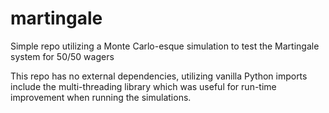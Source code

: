 # martingale
Simple repo utilizing a Monte Carlo-esque simulation to test the Martingale system for 50/50 wagers

This repo has no external dependencies, utilizing vanilla Python imports include the multi-threading library which was useful for run-time improvement when running the simulations. 
